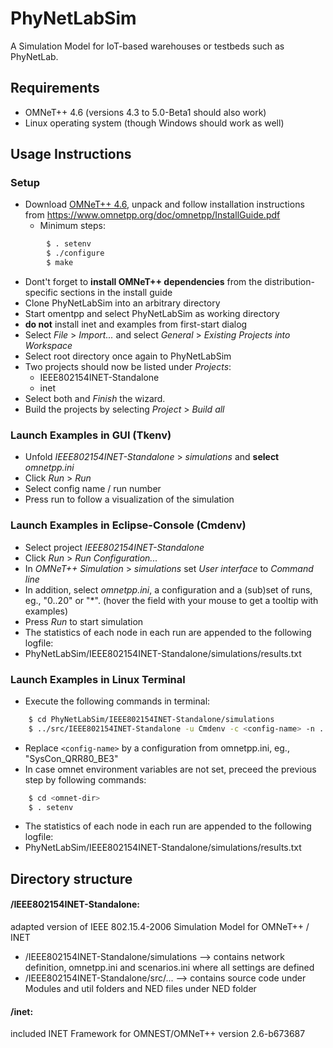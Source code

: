PhyNetLabSim
============

A Simulation Model for IoT-based warehouses or testbeds such as PhyNetLab.



## Requirements

* OMNeT++ 4.6 (versions 4.3 to 5.0-Beta1 should also work)
* Linux operating system (though Windows should work as well)



## Usage Instructions

### Setup
* Download [OMNeT++ 4.6](https://www.omnetpp.org/component/jdownloads/category/32-release-older-versions), unpack and follow installation instructions from https://www.omnetpp.org/doc/omnetpp/InstallGuide.pdf
    *   Minimum steps:
```bash
        $ . setenv
        $ ./configure
        $ make
```
* Dont't forget to **install OMNeT++ dependencies** from the distribution-specific sections in the install guide
* Clone PhyNetLabSim into an arbitrary directory
* Start omentpp and select PhyNetLabSim as working directory
* **do not** install inet and examples from first-start dialog
* Select *File* > *Import...* and select *General* > *Existing Projects into Workspace*
* Select root directory once again to PhyNetLabSim
* Two projects should now be listed under *Projects*:
    *   IEEE802154INET-Standalone
    *   inet
* Select both and *Finish* the wizard.
* Build the projects by selecting *Project* > *Build all*

### Launch Examples in GUI (Tkenv)
* Unfold *IEEE802154INET-Standalone* > *simulations* and **select** *omnetpp.ini*
* Click *Run* > *Run*
* Select config name / run number
* Press run to follow a visualization of the simulation

### Launch Examples in Eclipse-Console (Cmdenv)
* Select project *IEEE802154INET-Standalone*
* Click *Run* > *Run Configuration...*
* In *OMNeT++ Simulation* > *simulations* set *User interface* to *Command line*
* In addition, select *omnetpp.ini*, a configuration and a (sub)set of runs, eg., "0..20" or "*". (hover the field with your mouse to get a tooltip with examples)
* Press *Run* to start simulation
* The statistics of each node in each run are appended to the following logfile:
* PhyNetLabSim/IEEE802154INET-Standalone/simulations/results.txt

### Launch Examples in Linux Terminal
* Execute the following commands in terminal:
```bash
    $ cd PhyNetLabSim/IEEE802154INET-Standalone/simulations
    $ ../src/IEEE802154INET-Standalone -u Cmdenv -c <config-name> -n ../src:.:../../inet/examples:../../inet/src -l ../../inet/src/inet omnetpp.ini
```
* Replace ``<config-name>`` by a configuration from omnetpp.ini, eg., "SysCon_QRR80_BE3"
* In case omnet environment variables are not set, preceed the previous step by following commands:
```bash
    $ cd <omnet-dir>
    $ . setenv
```
* The statistics of each node in each run are appended to the following logfile:
* PhyNetLabSim/IEEE802154INET-Standalone/simulations/results.txt



## Directory structure

#### /IEEE802154INET-Standalone:
adapted version of IEEE 802.15.4-2006 Simulation Model for OMNeT++ / INET

- /IEEE802154INET-Standalone/simulations --> contains network definition, omnetpp.ini and scenarios.ini where all settings are defined
- /IEEE802154INET-Standalone/src/... --> contains source code under Modules and util folders and NED files under NED folder

#### /inet:
included INET Framework for OMNEST/OMNeT++ version 2.6-b673687